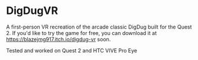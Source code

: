 # DigDugVR

A first-person VR recreation of the arcade classic DigDug built for the Quest 2. If you'd like to try the game for free, you can download it at https://blazejmg917.itch.io/digdug-vr soon.

Tested and worked on Quest 2 and HTC VIVE Pro Eye
